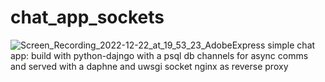 # chat_app_sockets
![Screen_Recording_2022-12-22_at_19_53_23_AdobeExpress](https://user-images.githubusercontent.com/95537935/209193175-02f8b724-73e5-4f91-9fc1-f2d7add79182.gif)
simple chat app:
build with python-dajngo
with a psql db
channels for async comms and served with a daphne and uwsgi socket
nginx as reverse proxy
